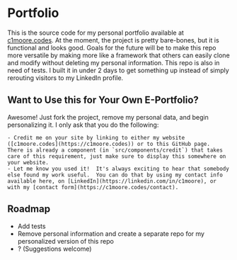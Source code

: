 # Portfolio

This is the source code for my personal portfolio available at [c1moore.codes](https://c1moore.codes).  At the moment, the project is pretty bare-bones, but it is functional and looks good.  Goals for the future will be to make this repo more versatile by making more like a framework that others can easily clone and modify without deleting my personal information.  This repo is also in need of tests.  I built it in under 2 days to get something up instead of simply rerouting visitors to my LinkedIn profile.

## Want to Use this for Your Own E-Portfolio?

Awesome!  Just fork the project, remove my personal data, and begin personalizing it.  I only ask that you do the following:

	- Credit me on your site by linking to either my website ([c1moore.codes](https://c1moore.codes)) or to this GitHub page.  There is already a component (in `src/components/credit`) that takes care of this requirement, just make sure to display this somewhere on your website.
	- Let me know you used it!  It's always exciting to hear that somebody else found my work useful.  You can do that by using my contact info available here, on [LinkedIn](https://linkedin.com/in/c1moore), or with my [contact form](https://c1moore.codes/contact).

## Roadmap

- Add tests
- Remove personal information and create a separate repo for my personalized version of this repo
- ? (Suggestions welcome)